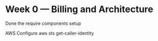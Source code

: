 # Week 0 — Billing and Architecture
Done the require components setup



AWS Configure
aws sts get-caller-identity
